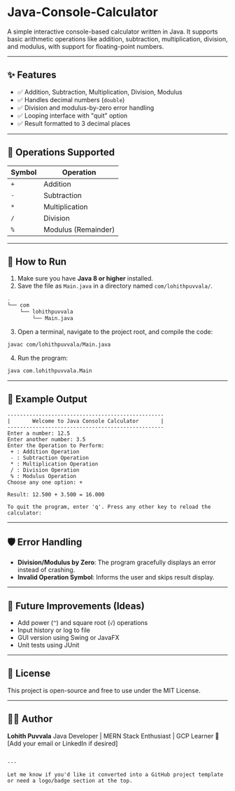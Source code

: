 # Java-Console-Calculator


A simple interactive console-based calculator written in Java. It supports basic arithmetic operations like addition, subtraction, multiplication, division, and modulus, with support for floating-point numbers.

---

## ✨ Features

- ✅ Addition, Subtraction, Multiplication, Division, Modulus
- ✅ Handles decimal numbers (`double`)
- ✅ Division and modulus-by-zero error handling
- ✅ Looping interface with "quit" option
- ✅ Result formatted to 3 decimal places

---

## 🧮 Operations Supported

| Symbol | Operation         |
|--------|-------------------|
| `+`    | Addition           |
| `-`    | Subtraction        |
| `*`    | Multiplication     |
| `/`    | Division           |
| `%`    | Modulus (Remainder)|

---

## 🚀 How to Run

1. Make sure you have **Java 8 or higher** installed.
2. Save the file as `Main.java` in a directory named `com/lohithpuvvala/`.

```bash
.
└── com
    └── lohithpuvvala
        └── Main.java
````

3. Open a terminal, navigate to the project root, and compile the code:

```bash
javac com/lohithpuvvala/Main.java
```

4. Run the program:

```bash
java com.lohithpuvvala.Main
```

---

## 📸 Example Output

```
--------------------------------------------------
|       Welcome to Java Console Calculator       |
--------------------------------------------------
Enter a number: 12.5
Enter another number: 3.5
Enter the Operation to Perform:
 + : Addition Operation
 - : Subtraction Operation
 * : Multiplication Operation
 / : Division Operation
 % : Modulus Operation
Choose any one option: +

Result: 12.500 + 3.500 = 16.000

To quit the program, enter 'q'. Press any other key to reload the calculator: 
```

---

## 🛡️ Error Handling

* **Division/Modulus by Zero**: The program gracefully displays an error instead of crashing.
* **Invalid Operation Symbol**: Informs the user and skips result display.

---

## 🧠 Future Improvements (Ideas)

* Add power (`^`) and square root (`√`) operations
* Input history or log to file
* GUI version using Swing or JavaFX
* Unit tests using JUnit

---

## 📄 License

This project is open-source and free to use under the MIT License.

---

## 👨‍💻 Author

**Lohith Puvvala**
Java Developer | MERN Stack Enthusiast | GCP Learner
📧 \[Add your email or LinkedIn if desired]

```

---

Let me know if you'd like it converted into a GitHub project template or need a logo/badge section at the top.
```
